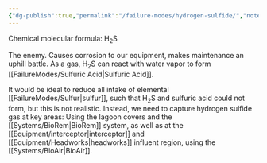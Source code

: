 ```yaml
---
{"dg-publish":true,"permalink":"/failure-modes/hydrogen-sulfide/","noteIcon":"","created":"2025-07-07T14:23:44.548-05:00"}
---
```


Chemical molecular formula: H$_2$S

The enemy.
Causes corrosion to our equipment, makes maintenance an uphill battle.
As a gas, H$_2$S can react with water vapor to form [[FailureModes/Sulfuric Acid\|Sulfuric Acid]].

It would be ideal to reduce all intake of elemental [[FailureModes/Sulfur\|sulfur]], such that H$_2$S and sulfuric acid could not form, but this is not realistic. Instead, we need to capture hydrogen sulfide gas at key areas: Using the lagoon covers and the [[Systems/BioRem\|BioRem]] system, as well as at the [[Equipment/interceptor\|interceptor]] and [[Equipment/Headworks\|headworks]] influent region, using the [[Systems/BioAir\|BioAir]].
